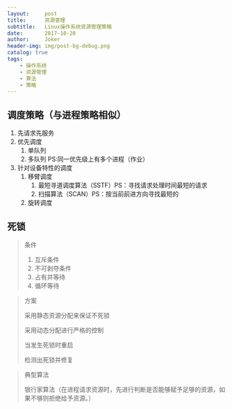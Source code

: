 ```yaml
---
layout:     post
title:      资源管理
subtitle:   Linux操作系统资源管理策略
date:       2017-10-20
author:     Joker
header-img: img/post-bg-debug.png
catalog: true
tags:
    - 操作系统
    - 资源管理
    - 算法
    - 策略
---
```


## 调度策略（与进程策略相似）

1. 先请求先服务
2. 优先调度
   1. 单队列
   2. 多队列 PS:同一优先级上有多个进程（作业）
3. 针对设备特性的调度
   1. 移臂调度
      1. 最短寻道调度算法（SSTF）PS：寻找请求处理时间最短的请求
      2. 扫描算法（SCAN）PS：按当前前进方向寻找最短的
   2. 旋转调度

## 死锁

> 条件
>
> 1. 互斥条件
> 2. 不可剥夺条件
> 3. 占有并等待
> 4. 循环等待

> 方案
>
> 采用静态资源分配来保证不死锁
>
> 采用动态分配进行严格的控制
>
> 当发生死锁时重启
>
> 检测出死锁并修复

> 典型算法
>
> 银行家算法（在进程请求资源时，先进行判断是否能够赋予足够的资源，如果不够则拒绝给予资源。）